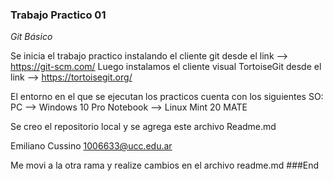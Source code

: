 ### Trabajo Practico 01
*Git Básico*

Se inicia el trabajo practico instalando el cliente git desde el link --> https://git-scm.com/
Luego instalamos el cliente visual TortoiseGit desde el link --> https://tortoisegit.org/

El entorno en el que se ejecutan los practicos cuenta con los siguientes SO:
PC --> Windows 10 Pro
Notebook -->  Linux Mint 20 MATE

Se creo el repositorio local y se agrega este archivo Readme.md

Emiliano Cussino
1006633@ucc.edu.ar


Me movi a la otra rama y realize cambios en el archivo readme.md
###End
